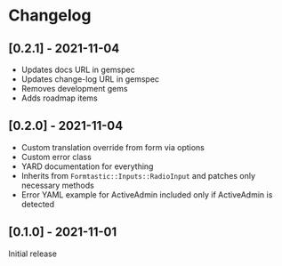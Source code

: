 # Changelog

## [0.2.1] - 2021-11-04

- Updates docs URL in gemspec
- Updates change-log URL in gemspec
- Removes development gems
- Adds roadmap items

## [0.2.0] - 2021-11-04

- Custom translation override from form via options
- Custom error class
- YARD documentation for everything
- Inherits from `Formtastic::Inputs::RadioInput` and patches only necessary methods
- Error YAML example for ActiveAdmin included only if ActiveAdmin is detected

## [0.1.0] - 2021-11-01

Initial release
